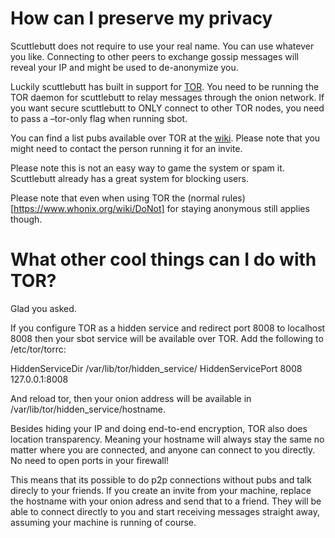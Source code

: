 # How can I preserve my privacy

Scuttlebutt does not require to use your real name. You can use
whatever you like. Connecting to other peers to exchange gossip
messages will reveal your IP and might be used to de-anonymize
you. 

Luckily scuttlebutt has built in support for
[TOR](https://torproject.org/). You need to be running the TOR daemon
for scuttlebutt to relay messages through the onion network. If you
want secure scuttlebutt to ONLY connect to other TOR nodes, you need
to pass a –tor-only flag when running sbot.

You can find a list pubs available over TOR at the
[wiki](https://github.com/ssbc/scuttlebot/wiki/Pub-Servers). Please
note that you might need to contact the person running it for an
invite.

Please note this is not an easy way to game the system or spam
it. Scuttlebutt already has a great system for blocking users.

Please note that even when using TOR the (normal
rules)[https://www.whonix.org/wiki/DoNot] for staying anonymous still
applies though.

# What other cool things can I do with TOR?

Glad you asked.

If you configure TOR as a hidden service and redirect port 8008 to
localhost 8008 then your sbot service will be available over TOR. Add
the following to /etc/tor/torrc:

HiddenServiceDir /var/lib/tor/hidden_service/
HiddenServicePort 8008 127.0.0.1:8008

And reload tor, then your onion address will be available in
/var/lib/tor/hidden_service/hostname.

Besides hiding your IP and doing end-to-end encryption, TOR also does
location transparency. Meaning your hostname will always stay the same
no matter where you are connected, and anyone can connect to you
directly. No need to open ports in your firewall!

This means that its possible to do p2p connections without pubs and
talk direcly to your friends. If you create an invite from your
machine, replace the hostname with your onion adress and send that to
a friend. They will be able to connect directly to you and start
receiving messages straight away, assuming your machine is running of
course.
